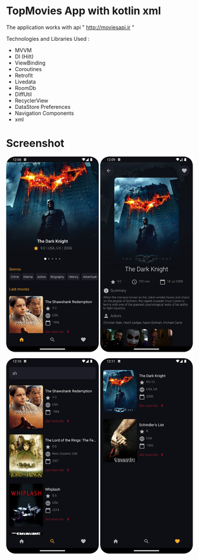 # TopMovies App with kotlin **xml**

The application works with api  " http://moviesapi.ir "

Technologies and Libraries Used :

* MVVM
* DI (Hilt)
* ViewBinding
* Coroutines
* Retrofit
* Livedata
* RoomDb
* DiffUtil
* RecyclerView
* DataStore Preferences
* Navigation Components
* xml

# Screenshot

<img src="images/topmovies1.png" width="250"/>        <img src="images/topmovies2.png" width="250"/>

<img src="images/topmovies3.png" width="250"/>        <img src="images/topmovies4.png" width="250"/>
